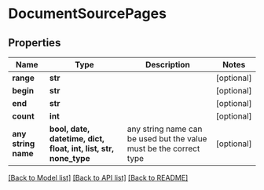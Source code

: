 # DocumentSourcePages


## Properties
Name | Type | Description | Notes
------------ | ------------- | ------------- | -------------
**range** | **str** |  | [optional] 
**begin** | **str** |  | [optional] 
**end** | **str** |  | [optional] 
**count** | **int** |  | [optional] 
**any string name** | **bool, date, datetime, dict, float, int, list, str, none_type** | any string name can be used but the value must be the correct type | [optional]

[[Back to Model list]](../README.md#documentation-for-models) [[Back to API list]](../README.md#documentation-for-api-endpoints) [[Back to README]](../README.md)


